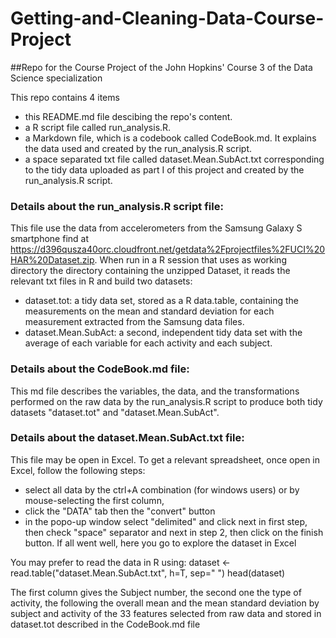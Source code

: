 # Getting-and-Cleaning-Data-Course-Project
##Repo for the Course Project of the John Hopkins' Course 3 of the Data Science specialization

This repo contains 4 items
* this README.md file descibing the repo's content.
* a R script file called run_analysis.R. 
* a Markdown file, which is a codebook called CodeBook.md. It explains the data used and created by the run_analysis.R script.
* a space separated txt file called dataset.Mean.SubAct.txt corresponding to the tidy data uploaded as part I of this project and created by the run_analysis.R script.

### Details about the run_analysis.R script file:
This file use the data from accelerometers from the Samsung Galaxy S smartphone find at https://d396qusza40orc.cloudfront.net/getdata%2Fprojectfiles%2FUCI%20HAR%20Dataset.zip.
When run in a R session that uses as working directory the directory containing the unzipped Dataset, it reads the relevant txt files in R and build two datasets:
* dataset.tot: a tidy data set, stored as a R data.table, containing the measurements on the mean and standard deviation for each measurement extracted from the Samsung data files.
* dataset.Mean.SubAct: a second, independent tidy data set with the average of each variable for each activity and each subject.

### Details about the CodeBook.md file:
This md file describes the variables, the data, and the transformations performed on the raw data by the run_analysis.R script to produce both tidy datasets "dataset.tot" and "dataset.Mean.SubAct".

### Details about the dataset.Mean.SubAct.txt file:
This file may be open in Excel. To get a relevant spreadsheet, once open in Excel, follow the following steps:
* select all data by the ctrl+A combination (for windows users) or by mouse-selecting the first column,
* click the "DATA" tab then the "convert" button
* in the popo-up window select "delimited" and click next in first step, then check "space" separator and next in step 2, then click on the finish button.
If all went well, here you go to explore the dataset in Excel

You may prefer to read the data in R using:
dataset <- read.table("dataset.Mean.SubAct.txt", h=T, sep=" ")
head(dataset)

The first column gives the Subject number, the second one the type of activity, the following the overall mean and the mean standard deviation by subject and activity of the 33 features selected from raw data and stored in dataset.tot described in the CodeBook.md file
